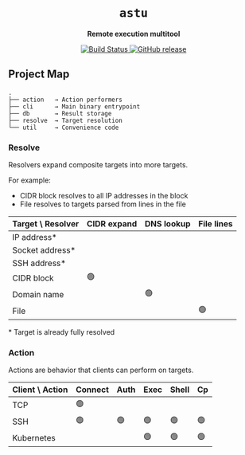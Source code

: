 <h1 align="center" style="border-bottom: none;"><code>astu</code></h1>

<p align="center"><b>Remote execution multitool</b></p>

<p align="center">
  <a href="https://github.com/pbar1/astu/actions/workflows/build.yml">
    <img alt="Build Status" src="https://github.com/pbar1/astu/actions/workflows/build.yml/badge.svg">
  </a>
  <a href="https://github.com/pbar1/astu/releases/latest">
    <img alt="GitHub release" src="https://img.shields.io/github/release/pbar1/astu.svg">
  </a>
</p>

## Project Map

```
.
├── action   → Action performers
├── cli      → Main binary entrypoint
├── db       → Result storage
├── resolve  → Target resolution
└── util     → Convenience code
```

### Resolve

Resolvers expand composite targets into more targets.

For example:

- CIDR block resolves to all IP addresses in the block
- File resolves to targets parsed from lines in the file

| Target \ Resolver | CIDR expand | DNS lookup | File lines |
| ----------------- | ----------- | ---------- | ---------- |
| IP address\*      |             |            |            |
| Socket address\*  |             |            |            |
| SSH address\*     |             |            |            |
| CIDR block        | 🟢          |            |            |
| Domain name       |             | 🟢         |            |
| File              |             |            | 🟢         |

\* Target is already fully resolved

### Action

Actions are behavior that clients can perform on targets.

| Client \ Action | Connect | Auth | Exec | Shell | Cp  |
| --------------- | ------- | ---- | ---- | ----- | --- |
| TCP             | 🟢      |      |      |       |     |
| SSH             | 🟢      | 🟢   | 🟢   | 🟢    | 🟢  |
| Kubernetes      |         |      | 🟢   | 🟢    | 🟢  |
